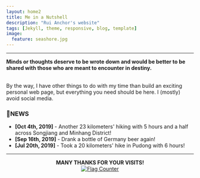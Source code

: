 ```yaml
---
layout: home2
title: Me in a Nutshell
description: "Rui Anchor's website"
tags: [Jekyll, theme, responsive, blog, template]
image:
  feature: seashore.jpg
---
```


----

<strong>Minds or thoughts deserve to be wrote down and would be better to be shared with those who are meant to encounter in destiny.</strong> 

<br />
By the way, I have other things to do with my time than build an exciting personal web page, but everything you need should be here. I (mostly) avoid social media.

### 📰NEWS
* **[Oct 4th, 2019]** - Another 23 kilometers' hiking with 5 hours and a half across Songjiang and Minhang District!<br>
* **[Sep 16th, 2019]** - Drank a bottle of Germany beer again!<br>
* **[Jul 20th, 2019]** - Took a 20 kilometers' hike in Pudong with 6 hours!

----
<center><strong>MANY THANKS FOR YOUR VISITS!</strong></center>
<center><a href="https://info.flagcounter.com/IAC2"><img src="https://s11.flagcounter.com/count2/IAC2/bg_FFFFFF/txt_000000/border_CCCCCC/columns_8/maxflags_10/viewers_0/labels_0/pageviews_0/flags_0/percent_0/" alt="Flag Counter" border="0"></a></center>